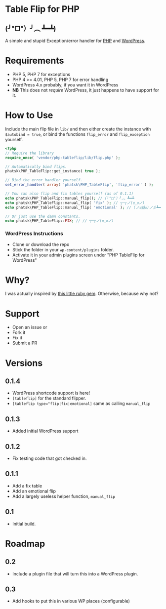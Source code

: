 # Table Flip for PHP
## (╯°□°）╯︵ ┻━┻)

A simple and stupid Exception/error handler for [PHP](http://php.net) and [WordPress](http://wordpress.org).

# Requirements

* PHP 5, PHP 7 for exceptions
* PHP 4 >= 4.01, PHP 5, PHP 7 for error handling
* WordPress 4.x probably, if you want it in WordPress
* **NB** This does not *require* WordPress, it just happens to have support for it.

# How to Use

Include the main flip file in `lib/` and then either create the instance with `$autobind = true`,
or bind the functions `flip_error` and `flip_exception` yourself.

```php
<?php
// Require the library
require_once( 'vendor/php-tableflip/lib/flip.php' );

// Automatically bind flips.
phatsk\PHP_TableFlip::get_instance( true );

// Bind the error handler yourself.
set_error_handler( array( 'phatsk\PHP_TableFlip', 'flip_error' ) );

// You can also flip and fix tables yourself (as of 0.1.1)
echo phatsk\PHP_TableFlip::manual_flip(); // (╯°□°）╯︵ ┻━┻
echo phatsk\PHP_TableFlip::manual_flip( 'fix' ); // ┬─┬ノ(ಠ_ಠノ)
echo phatsk\PHP_TableFlip::manual_flip( 'emotional' ); // (ノಠ益ಠ)ノ彡┻━┻

// Or just use the damn constants.
echo phatsk\PHP_TableFlip::FIX; // // ┬─┬ノ(ಠ_ಠノ)
```

### WordPress Instructions

* Clone or download the repo
* Stick the folder in your `wp-content/plugins` folder.
* Activate it in your admin plugins screen under "PHP TableFlip for WordPress"

# Why?

I was actually inspired by [this little ruby gem](https://github.com/iridakos/table_flipper). Otherwise, because why
not?

# Support

* Open an issue or
* Fork it
* Fix it
* Submit a PR

# Versions

## 0.1.4

* WordPress shortcode support is here!
* `[tableflip]` for the standard flipper.
* `[tableflip type="flip|fix|emotional]` same as calling `manual_flip`

## 0.1.3

* Added initial WordPress support

## 0.1.2

* Fix testing code that got checked in.

## 0.1.1

* Add a fix table
* Add an emotional flip
* Add a largely useless helper function, `manual_flip`

## 0.1

* Initial build.

# Roadmap

## 0.2

* Include a plugin file that will turn this into a WordPress plugin.

## 0.3

* Add hooks to put this in various WP places (configurable)
